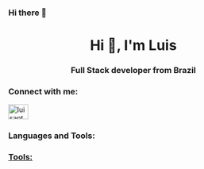 ### Hi there 👋

<!--
**luisantoniojr/luisantoniojr** is a ✨ _special_ ✨ repository because its `README.md` (this file) appears on your GitHub profile.

Here are some ideas to get you started:

- 🔭 I’m currently working on ...
- 🌱 I’m currently learning ...
- 👯 I’m looking to collaborate on ...
- 🤔 I’m looking for help with ...
- 💬 Ask me about ...
- 📫 How to reach me: ...
- 😄 Pronouns: ...
- ⚡ Fun fact: ...
-->

<h1 align="center">Hi 👋, I'm Luis</h1>
<h3 align="center">Full Stack developer from Brazil</h3>

<h3 align="left">Connect with me:</h3>

<p align="left">
  <a href="https://linkedin.com/in/luisantoniojr" target="blank"><img align="center" src="https://raw.githubusercontent.com/rahuldkjain/github-profile-readme-generator/master/src/images/icons/Social/linked-in-alt.svg" alt="luisantoniojr" height="30" width="40" /></a>
</p>

<h3 align="left">Languages and Tools:</h3>

<p>
  <a href="https://img.shields.io/badge/Code-Csharp-informational?style=flat&logo=csharp&logoColor=white&color=6aa6f8"</a>
</p>

<h3 align="left">Tools:</h3>
